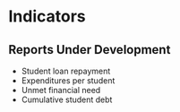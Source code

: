 # **Indicators**

## Reports Under Development
- Student loan repayment
- Expenditures per student
- Unmet financial need
- Cumulative student debt
